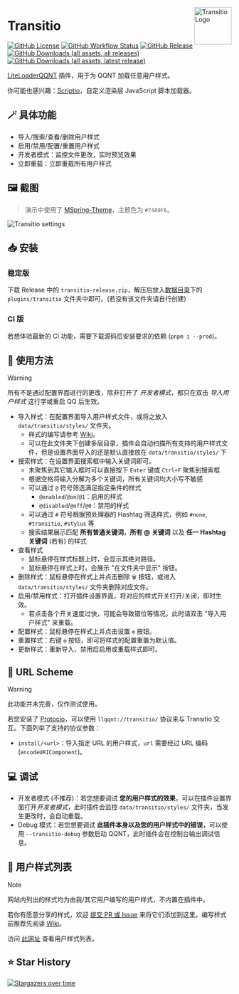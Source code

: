 <img alt="Transitio Logo" src="./icons/icon.svg" align="right" style="width: 6em; height: 6em;"></img>

# Transitio

[![GitHub License](https://img.shields.io/github/license/PRO-2684/transitio?logo=gnu)](https://github.com/PRO-2684/transitio/blob/main/LICENSE)
[![GitHub Workflow Status](https://img.shields.io/github/actions/workflow/status/PRO-2684/transitio/release.yml?branch=main&logo=githubactions)](https://github.com/PRO-2684/transitio/blob/main/.github/workflows/release.yml)
[![GitHub Release](https://img.shields.io/github/v/release/PRO-2684/transitio?logo=githubactions)](https://github.com/PRO-2684/transitio/releases)
[![GitHub Downloads (all assets, all releases)](https://img.shields.io/github/downloads/PRO-2684/transitio/total?logo=github)](https://github.com/PRO-2684/transitio/releases)
[![GitHub Downloads (all assets, latest release)](https://img.shields.io/github/downloads/PRO-2684/transitio/latest/total?logo=github)](https://github.com/PRO-2684/transitio/releases/latest)

[LiteLoaderQQNT](https://github.com/mo-jinran/LiteLoaderQQNT) 插件，用于为 QQNT 加载任意用户样式。

你可能也感兴趣：[Scriptio](https://github.com/PRO-2684/Scriptio)，自定义渲染层 JavaScript 脚本加载器。

## 🪄 具体功能

- 导入/搜索/查看/删除用户样式
- 启用/禁用/配置/重置用户样式
- 开发者模式：监控文件更改，实时预览效果
- 立即重载：立即重载所有用户样式

## 🖼️ 截图

> 演示中使用了 [MSpring-Theme](https://github.com/MUKAPP/LiteLoaderQQNT-MSpring-Theme)，主题色为 `#74A9F6`。

![Transitio settings](./attachments/settings.jpg)

## 📥 安装

### 稳定版

下载 Release 中的 `transitio-release.zip`，解压后放入[数据目录](https://github.com/mo-jinran/LiteLoaderQQNT-Plugin-Template/wiki/1.%E4%BA%86%E8%A7%A3%E6%95%B0%E6%8D%AE%E7%9B%AE%E5%BD%95%E7%BB%93%E6%9E%84#liteloader%E7%9A%84%E6%95%B0%E6%8D%AE%E7%9B%AE%E5%BD%95)下的 `plugins/transitio` 文件夹中即可。(若没有该文件夹请自行创建)

### CI 版

若想体验最新的 CI 功能，需要下载源码后安装要求的依赖 (`pnpm i --prod`)。

## 🤔 使用方法

> [!WARNING]
> 所有不是通过配置界面进行的更改，除非打开了 *开发者模式*，都只在双击 *导入用户样式* 这行字或重启 QQ 后生效。

- 导入样式：在配置界面导入用户样式文件，或将之放入 `data/transitio/styles/` 文件夹。
    - 样式的编写请参考 [Wiki](https://github.com/PRO-2684/transitio/wiki)。
    - 可以在此文件夹下创建多层目录，插件会自动扫描所有支持的用户样式文件，但是设置界面导入的还是默认直接放在 `data/transitio/styles/` 下
- 搜索样式：在设置界面搜索框中输入关键词即可。
    - 未聚焦到其它输入框时可以直接按下 `Enter` 键或 `Ctrl+F` 聚焦到搜索框
    - 根据空格将输入分解为多个关键词，所有关键词均大小写不敏感
    - 可以通过 `@` 符号筛选满足指定条件的样式
        - `@enabled`/`@on`/`@1`：启用的样式
        - `@disabled`/`@off`/`@0`：禁用的样式
    - 可以通过 `#` 符号根据预处理器的 Hashtag 筛选样式，例如 `#none`, `#transitio`, `#stylus` 等
    - 搜索结果展示匹配 **所有普通关键词**，**所有 @ 关键词** 以及 **任一 Hashtag 关键词** (若有) 的样式
- 查看样式
    - 鼠标悬停在样式标题上时，会显示其绝对路径。
    - 鼠标悬停在样式上时，会展示 "在文件夹中显示" 按钮。
- 删除样式：鼠标悬停在样式上并点击删除 `🗑️` 按钮，或进入 `data/transitio/styles/` 文件夹删除对应文件。
- 启用/禁用样式：打开插件设置界面，将对应的样式开关打开/关闭，即时生效。
    - 若点击各个开关速度过快，可能会导致错位等情况，此时请双击 "导入用户样式" 来重载。
- 配置样式：鼠标悬停在样式上并点击设置 `⚙️` 按钮。
- 重置样式：右键 `⚙️` 按钮，即可将样式的配置重置为默认值。
- 更新样式：重新导入、禁用后启用或重载样式即可。

## 🔗 URL Scheme

> [!WARNING]
> 此功能并未完善，仅作测试使用。

若您安装了 [Protocio](https://github.com/PRO-2684/protocio)，可以使用 `llqqnt://transitio/` 协议来与 Transitio 交互。下面列举了支持的协议参数：

- `install/<url>`：导入指定 URL 的用户样式，`url` 需要经过 URL 编码 (`encodeURIComponent`)。

## 💻 调试

- 开发者模式 (不推荐)：若您想要调试 **您的用户样式的效果**，可以在插件设置界面打开*开发者模式*，此时插件会监控 `data/transitio/styles/` 文件夹，当发生更改时，会自动重载。
- Debug 模式：若您想要调试 **此插件本身以及您的用户样式中的错误**，可以使用 `--transitio-debug` 参数启动 QQNT，此时插件会在控制台输出调试信息。

## 📜 用户样式列表

> [!NOTE]
> 网站内列出的样式均为由我/其它用户编写的用户样式，不内置在插件中。
>
> 若你有愿意分享的样式，欢迎 [提交 PR 或 Issue](https://github.com/PRO-2684/transitio/issues/4) 来将它们添加到这里。编写样式前推荐先阅读 [Wiki](https://github.com/PRO-2684/transitio/wiki)。

访问 [此网址](https://pro-2684.github.io/?page=transitio_userstyles) 查看用户样式列表。

## ⭐ Star History

[![Stargazers over time](https://starchart.cc/PRO-2684/transitio.svg?variant=adaptive)](https://starchart.cc/PRO-2684/transitio)
